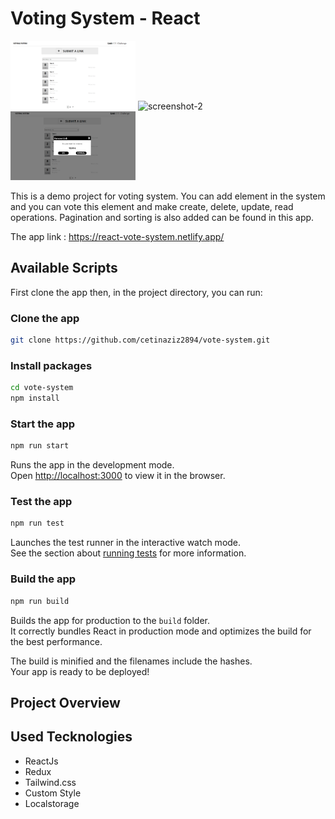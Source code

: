 # Voting System - React

<img src="https://github.com/cetinaziz2894/vote-system/blob/main/public/screen.PNG" alt="screenshot-1" style="width:200px;" >
<img src="https://github.com/cetinaziz2894/vote-system/blob/main/public/screen_1.PNG" alt="screenshot-2" style="width:200px;" >
<img src="https://github.com/cetinaziz2894/vote-system/blob/main/public/screen_2.PNG" alt="screenshot-3" style="width:200px;" >


This is a demo project for voting system. You can add element in the system and you can vote this element and make create, delete, update, read operations. Pagination and sorting is also added can be found in this app.

The app link : https://react-vote-system.netlify.app/

## Available Scripts

First clone the app then, in the project directory, you can run:

### Clone the app
```bash
git clone https://github.com/cetinaziz2894/vote-system.git
```

### Install packages
```bash
cd vote-system
npm install
```

### Start the app
```bash
npm run start
```

Runs the app in the development mode.\
Open [http://localhost:3000](http://localhost:3000) to view it in the browser.

### Test the app
```bash
npm run test
```

Launches the test runner in the interactive watch mode.\
See the section about [running tests](https://facebook.github.io/create-react-app/docs/running-tests) for more information.


### Build the app
```bash
npm run build
```

Builds the app for production to the `build` folder.\
It correctly bundles React in production mode and optimizes the build for the best performance.

The build is minified and the filenames include the hashes.\
Your app is ready to be deployed!

## Project Overview

## Used Tecknologies

- ReactJs
- Redux
- Tailwind.css
- Custom Style
- Localstorage

